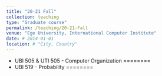 ```yaml
---
title: "20-21 Fall"
collection: teaching
type: "Graduate course"
permalink: /teaching/20-21-Fall
venue: "Ege University, International Computer Institute"
date: # 2014-01-01
location: # "City, Country"
---
```


<!--  This is a description of a teaching experience. You can use markdown like any other post. -->

* UBI 505 & UTI 505 - Computer Organization
========
* UBI 519 - Probability
========

